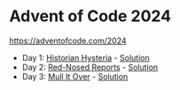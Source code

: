 # Advent of Code 2024

https://adventofcode.com/2024

- Day 1: [Historian Hysteria](https://adventofcode.com/2024/day/1) - [Solution](src/main/scala/Day1.scala)
- Day 2: [Red-Nosed Reports](https://adventofcode.com/2024/day/2) - [Solution](src/main/scala/Day2.scala)
- Day 3: [Mull It Over](https://adventofcode.com/2024/day/3) - [Solution](src/main/scala/Day3.scala)